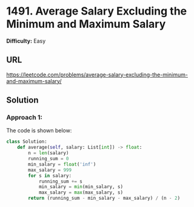 # 1491. Average Salary Excluding the Minimum and Maximum Salary
**Difficulty:** Easy

## URL

https://leetcode.com/problems/average-salary-excluding-the-minimum-and-maximum-salary/

## Solution

### Approach 1:

The code is shown below:

```python
class Solution:
    def average(self, salary: List[int]) -> float:
        n = len(salary)
        running_sum = 0
        min_salary = float('inf')
        max_salary = 999
        for s in salary:
            running_sum += s
            min_salary = min(min_salary, s)
            max_salary = max(max_salary, s)
        return (running_sum - min_salary - max_salary) / (n - 2)
```

